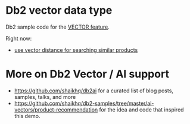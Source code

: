 # Db2 vector data type
Db2 sample code for the [VECTOR feature](https://www.ibm.com/docs/en/db2/12.1.0?topic=list-vector-values). 

Right now:
- [use vector distance for searching similar products](similarity-search-products)


# More on Db2 Vector / AI support
- https://github.com/shaikhq/db2ai for a curated list of blog posts, samples, talks, and more
- https://github.com/shaikhq/db2-samples/tree/master/ai-vectors/product-recommendation for the idea and code that inspired this demo.
